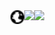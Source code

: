 <img align="left" width="22px" src="https://raw.githubusercontent.com/iconic/open-iconic/master/svg/globe.svg" href= "https://github.com/SirvanCheraghi">
<img align="left" src="https://cdn.jsdelivr.net/npm/simple-icons@v3/icons/twitter.svg" href="https://twitter.com/SirvanCheraghi"/>
<img align="left" src="https://cdn.jsdelivr.net/npm/simple-icons@v3/icons/linkedin.svg" href= "https://www.linkedin.com/in/SirvanCheraghi"/>
